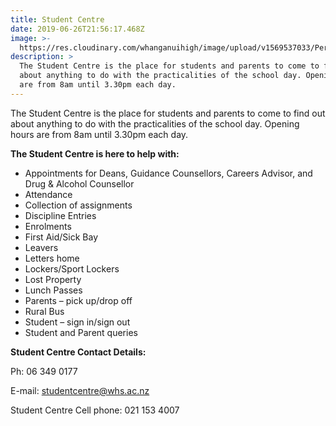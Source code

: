 ```yaml
---
title: Student Centre
date: 2019-06-26T21:56:17.468Z
image: >-
  https://res.cloudinary.com/whanganuihigh/image/upload/v1569537033/Performing%20Arts/Student_Centre.jpg
description: >
  The Student Centre is the place for students and parents to come to find out
  about anything to do with the practicalities of the school day. Opening hours
  are from 8am until 3.30pm each day.
---
```

The Student Centre is the place for students and parents to come to find out about anything to do with the practicalities of the school day. Opening hours are from 8am until 3.30pm each day.

**The Student Centre is here to help with:**

*   Appointments for Deans, Guidance Counsellors, Careers Advisor, and Drug & Alcohol Counsellor
*   Attendance
*   Collection of assignments
*   Discipline Entries
*   Enrolments
*   First Aid/Sick Bay
*   Leavers
*   Letters home
*   Lockers/Sport Lockers
*   Lost Property
*   Lunch Passes
*   Parents – pick up/drop off
*   Rural Bus
*   Student – sign in/sign out
*   Student and Parent queries

**Student Centre Contact Details:**

Ph: 06 349 0177

E-mail: studentcentre@whs.ac.nz

Student Centre Cell phone: 021 153 4007
